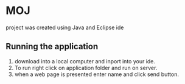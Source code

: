 # MOJ
project was created using 
Java and Eclipse ide

Running the application
------------------------
1. download into a local computer and inport into your ide.
2. To run right click on application folder and run on server.
3. when a web page is presented enter name and click send button.
